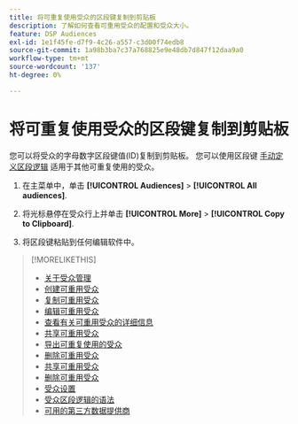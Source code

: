 ```yaml
---
title: 将可重复使用受众的区段键复制到剪贴板
description: 了解如何查看可重用受众的配置和受众大小。
feature: DSP Audiences
exl-id: 1e1f45fe-d7f9-4c26-a557-c3d00f74edb8
source-git-commit: 1a98b3ba7c37a768825e9e48db7d847f12daa9a0
workflow-type: tm+mt
source-wordcount: '137'
ht-degree: 0%

---
```


# 将可重复使用受众的区段键复制到剪贴板

您可以将受众的字母数字区段键值(ID)复制到剪贴板。 您可以使用区段键 [手动定义区段逻辑](audience-segment-logic-syntax.md) 适用于其他可重复使用的受众。

1. 在主菜单中，单击 **[!UICONTROL Audiences]** > **[!UICONTROL All audiences]**.

1. 将光标悬停在受众行上并单击 **[!UICONTROL More]** > **[!UICONTROL Copy to Clipboard]**.

1. 将区段键粘贴到任何编辑软件中。

>[!MORELIKETHIS]
>
>* [关于受众管理](audience-about.md)
>* [创建可重用受众](reusable-audience-create.md)
>* [复制可重用受众](reusable-audience-duplicate.md)
>* [编辑可重用受众](reusable-audience-edit.md)
>* [查看有关可重用受众的详细信息](reusable-audience-view-details.md)
>* [共享可重用受众](reusable-audience-share.md)
>* [导出可重复使用的受众](reusable-audience-export.md)
>* [删除可重用受众](reusable-audience-delete.md)
>* [共享可重用受众](reusable-audience-share.md)
>* [删除可重用受众](reusable-audience-delete.md)
>* [受众设置](audience-settings.md)
>* [受众区段逻辑的语法](audience-segment-logic-syntax.md)
>* [可用的第三方数据提供商](third-party-data-providers.md)

